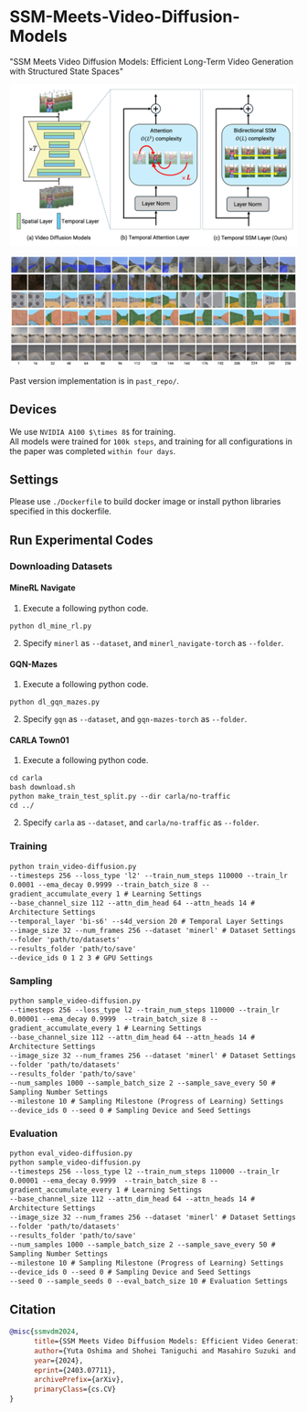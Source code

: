 # SSM-Meets-Video-Diffusion-Models

"SSM Meets Video Diffusion Models: Efficient Long-Term Video Generation with Structured State Spaces" 

![Image1](images/Figure1.png)

![Image2](images/figure3.png)  

Past version implementation is in `past_repo/`.

## Devices
We use `NVIDIA A100 $\times 8$` for training.  
All models were trained for `100k steps`, and training for all configurations in the paper was completed `within four days`.

## Settings
Please use `./Dockerfile` to build docker image or install python libraries specified in this dockerfile.

## Run Experimental Codes

### Downloading Datasets
#### MineRL Navigate
1. Execute a following python code.
```
python dl_mine_rl.py
```
2. Specify `minerl` as `--dataset`, and `minerl_navigate-torch` as `--folder`.

#### GQN-Mazes
1. Execute a following python code.
```
python dl_gqn_mazes.py
```
2. Specify `gqn` as `--dataset`, and `gqn-mazes-torch` as `--folder`.

#### CARLA Town01
1. Execute a following python code.
```
cd carla
bash download.sh
python make_train_test_split.py --dir carla/no-traffic
cd ../
```
2. Specify `carla` as `--dataset`, and `carla/no-traffic` as `--folder`.

### Training
```
python train_video-diffusion.py 
--timesteps 256 --loss_type 'l2' --train_num_steps 110000 --train_lr 0.0001 --ema_decay 0.9999 --train_batch_size 8 --gradient_accumulate_every 1 # Learning Settings
--base_channel_size 112 --attn_dim_head 64 --attn_heads 14 # Architecture Settings
--temporal_layer 'bi-s6' --s4d_version 20 # Temporal Layer Settings
--image_size 32 --num_frames 256 --dataset 'minerl' # Dataset Settings
--folder 'path/to/datasets' 
--results_folder 'path/to/save' 
--device_ids 0 1 2 3 # GPU Settings
```
### Sampling
```
python sample_video-diffusion.py
--timesteps 256 --loss_type l2 --train_num_steps 110000 --train_lr 0.00001 --ema_decay 0.9999  --train_batch_size 8 --gradient_accumulate_every 1 # Learning Settings
--base_channel_size 112 --attn_dim_head 64 --attn_heads 14 # Architecture Settings
--image_size 32 --num_frames 256 --dataset 'minerl' # Dataset Settings
--folder 'path/to/datasets' 
--results_folder 'path/to/save' 
--num_samples 1000 --sample_batch_size 2 --sample_save_every 50 # Sampling Number Settings
--milestone 10 # Sampling Milestone (Progress of Learning) Settings
--device_ids 0 --seed 0 # Sampling Device and Seed Settings
```
### Evaluation
```
python eval_video-diffusion.py 
python sample_video-diffusion.py
--timesteps 256 --loss_type l2 --train_num_steps 110000 --train_lr 0.00001 --ema_decay 0.9999  --train_batch_size 8 --gradient_accumulate_every 1 # Learning Settings
--base_channel_size 112 --attn_dim_head 64 --attn_heads 14 # Architecture Settings
--image_size 32 --num_frames 256 --dataset 'minerl' # Dataset Settings
--folder 'path/to/datasets' 
--results_folder 'path/to/save' 
--num_samples 1000 --sample_batch_size 2 --sample_save_every 50 # Sampling Number Settings
--milestone 10 # Sampling Milestone (Progress of Learning) Settings
--device_ids 0 --seed 0 # Sampling Device and Seed Settings                                                 
--seed 0 --sample_seeds 0 --eval_batch_size 10 # Evaluation Settings
```

## Citation

```bibtex
@misc{ssmvdm2024,
      title={SSM Meets Video Diffusion Models: Efficient Video Generation with Structured State Spaces}, 
      author={Yuta Oshima and Shohei Taniguchi and Masahiro Suzuki and Yutaka Matsuo},
      year={2024},
      eprint={2403.07711},
      archivePrefix={arXiv},
      primaryClass={cs.CV}
}
```
  
